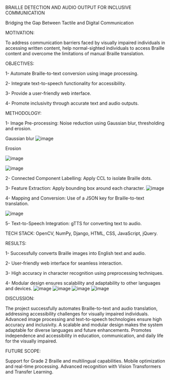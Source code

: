 BRAILLE DETECTION AND AUDIO OUTPUT FOR INCLUSIVE COMMUNICATION

Bridging the Gap Between Tactile and Digital Communication


MOTIVATION:

To address communication barriers faced by visually impaired individuals in accessing written content, help normal-sighted individuals to access Braille content and overcome the limitations of manual Braille translation.

OBJECTIVES:

1- Automate Braille-to-text conversion using image processing.

2- Integrate text-to-speech functionality for accessibility.

3- Provide a user-friendly web interface.

4- Promote inclusivity through accurate text and audio outputs.

METHODOLOGY:

1- Image Pre-processing: Noise reduction using Gaussian blur, thresholding and erosion.

Gaussian blur
![image](https://github.com/user-attachments/assets/09e63a47-2a64-4584-b91c-88d001616840)

Erosion

![image](https://github.com/user-attachments/assets/8bc4b1e2-5ccf-478e-86a2-f9183354de63)

![image](https://github.com/user-attachments/assets/6420b702-6df6-4742-a537-f2569d46d656)


2- Connected Component Labelling: Apply CCL to isolate Braille dots.

3- Feature Extraction: Apply bounding box around each character.
![image](https://github.com/user-attachments/assets/d4d0b3de-0ac7-4194-bb27-5bd8de9f505f)

4- Mapping and Conversion: Use of a JSON key for Braille-to-text translation.

![image](https://github.com/user-attachments/assets/9c75f8ae-16a8-4863-bf2c-c43119359d06)

5- Text-to-Speech Integration: gTTS for converting text to audio.

TECH STACK: OpenCV, NumPy, Django, HTML, CSS, JavaScript, jQuery.

RESULTS:

1- Successfully converts Braille images into English text and audio.

2- User-friendly web interface for seamless interaction.

3- High accuracy in character recognition using preprocessing techniques.

4- Modular design ensures scalability and adaptability to other languages and devices.
![image](https://github.com/user-attachments/assets/7bfc84dd-2e92-47ce-aed1-2aabd0a1d8a9)
![image](https://github.com/user-attachments/assets/44f34807-a857-4b40-a8d9-13f1a4388c5d)
![image](https://github.com/user-attachments/assets/2a318ac6-8ad5-42b8-b744-ed64bcbb65b0)
![image](https://github.com/user-attachments/assets/603cab75-0aba-4fcc-93af-7227afc41731)

DISCUSSION:

The project successfully automates Braille-to-text and audio translation, addressing accessibility challenges for visually impaired individuals.
Advanced image processing and text-to-speech technologies ensure high accuracy and inclusivity.
A scalable and modular design makes the system adaptable for diverse languages and future enhancements.
Promotes independence and accessibility in education, communication, and daily life for the visually impaired.



FUTURE SCOPE:

Support for Grade 2 Braille and multilingual capabilities.
Mobile optimization and real-time processing.
Advanced recognition with Vision Transformers and Transfer Learning.


